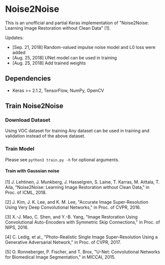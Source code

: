 # Noise2Noise

This is an unofficial and partial Keras implementation of "Noise2Noise: Learning Image Restoration without Clean Data" [1].


Updates:
- [Sep. 21, 2018] Random-valued impulse noise model and L0 loss were added
- [Aug. 25, 2018] UNet model can be used in training
- [Aug. 25, 2018] Add trained weights

## Dependencies
- Keras >= 2.1.2, TensorFlow, NumPy, OpenCV

## Train Noise2Noise

### Download Dataset

Using VOC dataset for training
Any dataset can be used in training and validation instead of the above dataset.

### Train Model
Please see `python3 train.py -h` for optional arguments.

#### Train with Gaussian noise

[1] J. Lehtinen, J. Munkberg, J. Hasselgren, S. Laine, T. Karras, M. Aittala, 
T. Aila, "Noise2Noise: Learning Image Restoration without Clean Data," in Proc. of ICML, 2018.

[2] J. Kim, J. K. Lee, and K. M. Lee, "Accurate Image Super-Resolution Using Very Deep Convolutional Networks," in Proc. of CVPR, 2016.

[3] X.-J. Mao, C. Shen, and Y.-B. Yang, "Image
Restoration Using Convolutional Auto-Encoders with
Symmetric Skip Connections," in Proc. of NIPS, 2016.

[4] C. Ledig, et al., "Photo-Realistic Single Image Super-Resolution Using a Generative Adversarial Network," in Proc. of CVPR, 2017.

[5] O. Ronneberger, P. Fischer, and T. Brox, "U-Net: Convolutional Networks for Biomedical Image Segmentation," in MICCAI, 2015.

